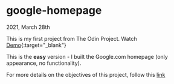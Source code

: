 # google-homepage

2021, March 28th

This is my first project from The Odin Project. Watch [Demo](https://nguyen-thanh-luan-github.github.io/google-homepage.github.io/){:target="_blank"}

This is the **easy** version - I built the Google.com homepage (only appearance, no functionality).

For more details on the objectives of this project, follow this [link](https://www.theodinproject.com/paths/foundations/courses/foundations/lessons/html-css)
